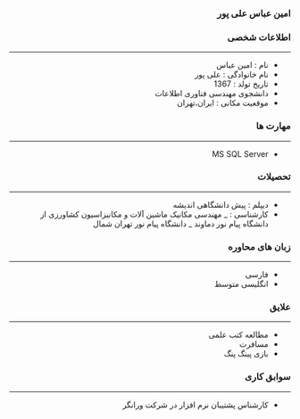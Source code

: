 <style type="text/css">
body{
 direction:rtl;
}
</style>
### امین عباس   علی پور

### اطلاعات شخصی

---
+ نام : امین عباس
+ نام خانوادگی : علی پور
+ تاریخ تولد : 1367
+ دانشجوی مهندسی فناوری اطلاعات 
+ موقعیت مکانی : ایران،تهران


### مهارت ها

---
+ MS SQL Server

### تحصیلات

---
+ دیپلم : پیش دانشگاهی اندیشه 
+ کارشناسی : 
_ مهندسی مکانیک ماشین آلات و مکانیزاسیون کشاورزی از دانشگاه پیام نور دماوند 
_ دانشگاه پیام نور تهران شمال 

### زبان های محاوره

---
+ فارسی
+  انگلیسی متوسط

### علایق

--- 
+ مطالعه کتب علمی
+ مسافرت
+ بازی پینگ پنگ

### سوابق کاری

---
+ کارشناس پشتیبان نرم افزار در شرکت ورانگر



